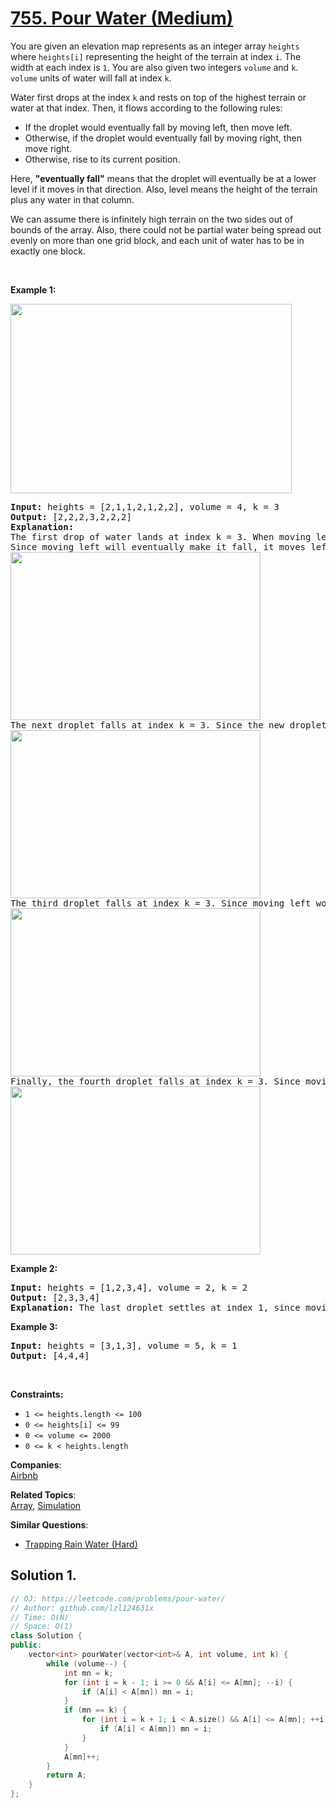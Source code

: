 # [755. Pour Water (Medium)](https://leetcode.com/problems/pour-water/)

<p>You are given an elevation map represents as an integer array <code>heights</code> where <code>heights[i]</code> representing the height of the terrain at index <code>i</code>. The width at each index is <code>1</code>. You are also given two integers <code>volume</code> and <code>k</code>. <code>volume</code> units of water will fall at index <code>k</code>.</p>

<p>Water first drops at the index <code>k</code> and rests on top of the highest terrain or water at that index. Then, it flows according to the following rules:</p>

<ul>
	<li>If the droplet would eventually fall by moving left, then move left.</li>
	<li>Otherwise, if the droplet would eventually fall by moving right, then move right.</li>
	<li>Otherwise, rise to its current position.</li>
</ul>

<p>Here, <strong>"eventually fall"</strong> means that the droplet will eventually be at a lower level if it moves in that direction. Also, level means the height of the terrain plus any water in that column.</p>

<p>We can assume there is infinitely high terrain on the two sides out of bounds of the array. Also, there could not be partial water being spread out evenly on more than one grid block, and each unit of water has to be in exactly one block.</p>

<p>&nbsp;</p>
<p><strong>Example 1:</strong></p>
<img alt="" src="https://assets.leetcode.com/uploads/2021/06/12/pour11-grid.jpg" style="width: 450px; height: 303px;">
<pre><strong>Input:</strong> heights = [2,1,1,2,1,2,2], volume = 4, k = 3
<strong>Output:</strong> [2,2,2,3,2,2,2]
<strong>Explanation:</strong>
The first drop of water lands at index k = 3. When moving left or right, the water can only move to the same level or a lower level. (By level, we mean the total height of the terrain plus any water in that column.)
Since moving left will eventually make it fall, it moves left. (A droplet "made to fall" means go to a lower height than it was at previously.) Since moving left will not make it fall, it stays in place.
<img alt="" src="https://assets.leetcode.com/uploads/2021/06/12/pour12-grid.jpg" style="width: 400px; height: 269px;">
The next droplet falls at index k = 3. Since the new droplet moving left will eventually make it fall, it moves left. Notice that the droplet still preferred to move left, even though it could move right (and moving right makes it fall quicker.)
<img alt="" src="https://assets.leetcode.com/uploads/2021/06/12/pour13-grid.jpg" style="width: 400px; height: 269px;">
The third droplet falls at index k = 3. Since moving left would not eventually make it fall, it tries to move right. Since moving right would eventually make it fall, it moves right.
<img alt="" src="https://assets.leetcode.com/uploads/2021/06/12/pour14-grid.jpg" style="width: 400px; height: 269px;">
Finally, the fourth droplet falls at index k = 3. Since moving left would not eventually make it fall, it tries to move right. Since moving right would not eventually make it fall, it stays in place.
<img alt="" src="https://assets.leetcode.com/uploads/2021/06/12/pour15-grid.jpg" style="width: 400px; height: 269px;">
</pre>

<p><strong>Example 2:</strong></p>

<pre><strong>Input:</strong> heights = [1,2,3,4], volume = 2, k = 2
<strong>Output:</strong> [2,3,3,4]
<strong>Explanation:</strong> The last droplet settles at index 1, since moving further left would not cause it to eventually fall to a lower height.
</pre>

<p><strong>Example 3:</strong></p>

<pre><strong>Input:</strong> heights = [3,1,3], volume = 5, k = 1
<strong>Output:</strong> [4,4,4]
</pre>

<p>&nbsp;</p>
<p><strong>Constraints:</strong></p>

<ul>
	<li><code>1 &lt;= heights.length &lt;= 100</code></li>
	<li><code>0 &lt;= heights[i] &lt;= 99</code></li>
	<li><code>0 &lt;= volume &lt;= 2000</code></li>
	<li><code>0 &lt;= k &lt; heights.length</code></li>
</ul>


**Companies**:  
[Airbnb](https://leetcode.com/company/airbnb)

**Related Topics**:  
[Array](https://leetcode.com/tag/array/), [Simulation](https://leetcode.com/tag/simulation/)

**Similar Questions**:
* [Trapping Rain Water (Hard)](https://leetcode.com/problems/trapping-rain-water/)

## Solution 1.

```cpp
// OJ: https://leetcode.com/problems/pour-water/
// Author: github.com/lzl124631x
// Time: O(N)
// Space: O(1)
class Solution {
public:
    vector<int> pourWater(vector<int>& A, int volume, int k) {
        while (volume--) {
            int mn = k;
            for (int i = k - 1; i >= 0 && A[i] <= A[mn]; --i) {
                if (A[i] < A[mn]) mn = i;
            }
            if (mn == k) {
                for (int i = k + 1; i < A.size() && A[i] <= A[mn]; ++i) {
                    if (A[i] < A[mn]) mn = i;
                }
            }
            A[mn]++;
        }
        return A;
    }
};
```